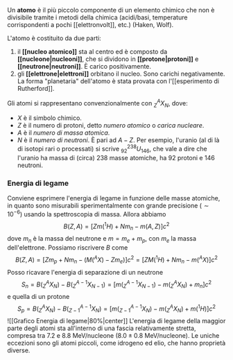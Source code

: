 Un **atomo** è il più piccolo componente di un elemento chimico che non è divisibile tramite i metodi della chimica (acidi/basi, temperature corrispondenti a pochi [[elettronvolt]], etc.) (Haken, Wolf).

L'atomo è costituito da due parti:
1. il **[[nucleo atomico]]** sta al centro ed è composto da **[[nucleone|nucleoni]]**, che si dividono in **[[protone|protoni]]** e **[[neutrone|neutroni]]**. È carico positivamente.
2. gli **[[elettrone|elettroni]]** orbitano il nucleo. Sono carichi negativamente.
La forma "planetaria" dell'atomo è stata provata con l'[[esperimento di Rutherford]].

Gli atomi si rappresentano convenzionalmente con $_{Z}^{A}X_{N}$, dove:
- $X$ è il simbolo chimico.
- $Z$ è il numero di protoni, detto *numero atomico* o *carica nucleare*.
- $A$ è il *numero di massa atomica*.
- $N$ è il *numero di neutroni*. È pari ad $A - Z$.
Per esempio, l'uranio (al di là di isotopi rari o processati) si scrive $_{92}^{238}U_{146}$, che vale a dire che l'uranio ha massa di (circa) 238 masse atomiche, ha 92 protoni e 146 neutroni.
### Energia di legame
Conviene esprimere l'energia di legame in funzione delle masse atomiche, in quanto sono misurabili sperimentalmente con grande precisione ($\sim10^{-6}$) usando la spettroscopia di massa. Allora abbiamo
$$B(Z,A)=[Zm(^{1}H)+Nm_{n}-m(A,Z)]c^{2}$$
dove $m_{n}$ è la massa del neutrone e $m=m_{e}+m_{p}$, con $m_{e}$ la massa dell'elettrone. Possiamo riscrivere $B$ come
$$B(Z,A)=[Zm_{p}+Nm_{n}-(M(^{A}X)-Zm_{e})]c^{2}=[ZM(^{1}H)+Nm_{n}-m(^{A}X)]c^{2}$$
Posso ricavare l'energia di separazione di un neutrone
$$S_{n}=B(_{Z}^{A}X_{N})-B(_{Z}^{A-1}X_{N-1})=[m(_{Z}^{A-1}X_{N-1})-m(_{Z}^{A}X_{N})+m_{n}]c^{2}$$
e quella di un protone
$$S_{p}=B(_{Z}^{A}X_{N})-B(_{Z-1}^{A-1}X_{N})=[m(_{Z-1}^{A-1}X_{N})-m(_{Z}^{A}X_{N})+m(^{1}H)]c^{2}$$
![[Grafico Energia di legame|80%|center]]
L'energia di legame della maggior parte degli atomi sta all'interno di una fascia relativamente stretta, compresa tra 7.2 e 8.8 MeV/nucleone ($8.0\pm0.8$ MeV/nucleone). Le uniche eccezioni sono gli atomi piccoli, come idrogeno ed elio, che hanno proprietà diverse.